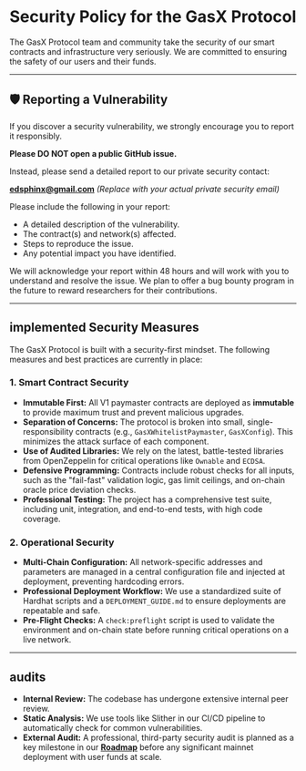 # Security Policy for the GasX Protocol

The GasX Protocol team and community take the security of our smart contracts and infrastructure very seriously. We are committed to ensuring the safety of our users and their funds.

---
## 🛡️ Reporting a Vulnerability

If you discover a security vulnerability, we strongly encourage you to report it responsibly.

**Please DO NOT open a public GitHub issue.**

Instead, please send a detailed report to our private security contact:

**[edsphinx@gmail.com](mailto:edsphinx@gmail.com)** *(Replace with your actual private security email)*

Please include the following in your report:
- A detailed description of the vulnerability.
- The contract(s) and network(s) affected.
- Steps to reproduce the issue.
- Any potential impact you have identified.

We will acknowledge your report within 48 hours and will work with you to understand and resolve the issue. We plan to offer a bug bounty program in the future to reward researchers for their contributions.

---
##  implemented Security Measures

The GasX Protocol is built with a security-first mindset. The following measures and best practices are currently in place:

### 1. Smart Contract Security
- **Immutable First:** All V1 paymaster contracts are deployed as **immutable** to provide maximum trust and prevent malicious upgrades.
- **Separation of Concerns:** The protocol is broken into small, single-responsibility contracts (e.g., `GasXWhitelistPaymaster`, `GasXConfig`). This minimizes the attack surface of each component.
- **Use of Audited Libraries:** We rely on the latest, battle-tested libraries from OpenZeppelin for critical operations like `Ownable` and `ECDSA`.
- **Defensive Programming:** Contracts include robust checks for all inputs, such as the "fail-fast" validation logic, gas limit ceilings, and on-chain oracle price deviation checks.
- **Professional Testing:** The project has a comprehensive test suite, including unit, integration, and end-to-end tests, with high code coverage.

### 2. Operational Security
- **Multi-Chain Configuration:** All network-specific addresses and parameters are managed in a central configuration file and injected at deployment, preventing hardcoding errors.
- **Professional Deployment Workflow:** We use a standardized suite of Hardhat scripts and a `DEPLOYMENT_GUIDE.md` to ensure deployments are repeatable and safe.
- **Pre-Flight Checks:** A `check:preflight` script is used to validate the environment and on-chain state before running critical operations on a live network.

---
##  audits

- **Internal Review:** The codebase has undergone extensive internal peer review.
- **Static Analysis:** We use tools like Slither in our CI/CD pipeline to automatically check for common vulnerabilities.
- **External Audit:** A professional, third-party security audit is planned as a key milestone in our **[Roadmap](./docs/overview/02_roadmap.md)** before any significant mainnet deployment with user funds at scale.
